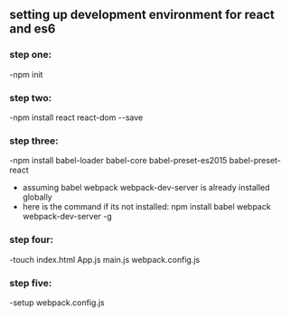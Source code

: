 ## setting up development environment for react and es6
### step one:
-npm init
### step two:
-npm install react react-dom --save
### step three:
-npm install babel-loader babel-core babel-preset-es2015 babel-preset-react
- assuming babel webpack webpack-dev-server is already installed globally
- here is the command if its not installed:
 npm install babel webpack webpack-dev-server -g
### step four:
-touch index.html App.js main.js webpack.config.js
### step five:
-setup webpack.config.js
